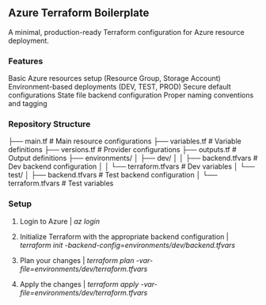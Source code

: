 ## Azure Terraform Boilerplate
A minimal, production-ready Terraform configuration for Azure resource deployment.

### Features

Basic Azure resources setup (Resource Group, Storage Account)
Environment-based deployments (DEV, TEST, PROD)
Secure default configurations
State file backend configuration
Proper naming conventions and tagging

### Repository Structure

├── main.tf                # Main resource configurations
├── variables.tf           # Variable definitions
├── versions.tf            # Provider configurations
├── outputs.tf            # Output definitions
├── environments/
│   ├── dev/
│   │   ├── backend.tfvars # Dev backend configuration
│   │   └── terraform.tfvars # Dev variables
│   └── test/
│       ├── backend.tfvars # Test backend configuration
│       └── terraform.tfvars # Test variables

### Setup

1. Login to Azure
| _az login_

2. Initialize Terraform with the appropriate backend configuration
| _terraform init -backend-config=environments/dev/backend.tfvars_

3. Plan your changes
| _terraform plan -var-file=environments/dev/terraform.tfvars_

4. Apply the changes
| _terraform apply -var-file=environments/dev/terraform.tfvars_


